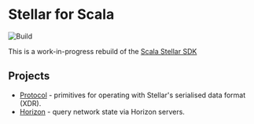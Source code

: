 # Stellar for Scala

![Build](https://github.com/Synesso/scala-stellar/workflows/Build/badge.svg?branch=master)

This is a work-in-progress rebuild of the [Scala Stellar SDK](https://github.com/Synesso/scala-stellar-sdk/)

## Projects

* [Protocol](protocol) - primitives for operating with Stellar's serialised data format (XDR).
* [Horizon](horizon) - query network state via Horizon servers.
